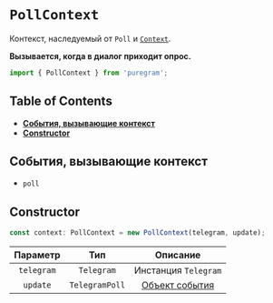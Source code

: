 # `PollContext`

Контекст, наследуемый от `Poll` и [`Context`](context.md).

**Вызывается, когда в диалог приходит опрос.**

```ts
import { PollContext } from 'puregram';
```

## Table of Contents

* [**События, вызывающие контекст**](#события-вызывающие-контекст)
* [**Constructor**](#constructor)

## События, вызывающие контекст

* `poll`

## Constructor

```ts
const context: PollContext = new PollContext(telegram, update);
```

|  Параметр  |       Тип      |             Описание           |
| :--------: | :------------: | :----------------------------: |
| `telegram` | `Telegram`     | Инстанция `Telegram`           |
| `update`   | `TelegramPoll` | [Объект события][TelegramPoll] |

[TelegramPoll]: https://core.telegram.org/bots/api#poll
